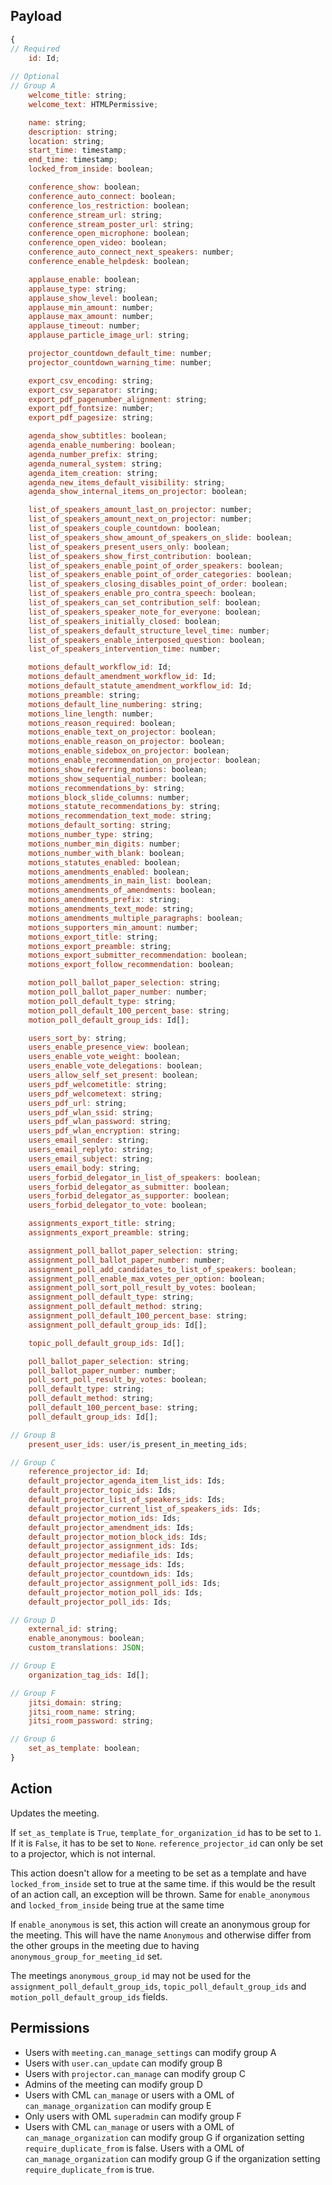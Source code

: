 ## Payload
```js
{
// Required
    id: Id;
    
// Optional
// Group A
    welcome_title: string;
    welcome_text: HTMLPermissive;

    name: string;
    description: string;
    location: string;
    start_time: timestamp;
    end_time: timestamp;
    locked_from_inside: boolean;

    conference_show: boolean;
    conference_auto_connect: boolean;
    conference_los_restriction: boolean;
    conference_stream_url: string;
    conference_stream_poster_url: string;
    conference_open_microphone: boolean;
    conference_open_video: boolean;
    conference_auto_connect_next_speakers: number;
    conference_enable_helpdesk: boolean;

    applause_enable: boolean;
    applause_type: string;
    applause_show_level: boolean;
    applause_min_amount: number;
    applause_max_amount: number;
    applause_timeout: number;
    applause_particle_image_url: string;

    projector_countdown_default_time: number;
    projector_countdown_warning_time: number;

    export_csv_encoding: string;
    export_csv_separator: string;
    export_pdf_pagenumber_alignment: string;
    export_pdf_fontsize: number;
    export_pdf_pagesize: string;

    agenda_show_subtitles: boolean;
    agenda_enable_numbering: boolean;
    agenda_number_prefix: string;
    agenda_numeral_system: string;
    agenda_item_creation: string;
    agenda_new_items_default_visibility: string;
    agenda_show_internal_items_on_projector: boolean;

    list_of_speakers_amount_last_on_projector: number;
    list_of_speakers_amount_next_on_projector: number;
    list_of_speakers_couple_countdown: boolean;
    list_of_speakers_show_amount_of_speakers_on_slide: boolean;
    list_of_speakers_present_users_only: boolean;
    list_of_speakers_show_first_contribution: boolean;
    list_of_speakers_enable_point_of_order_speakers: boolean;
    list_of_speakers_enable_point_of_order_categories: boolean;
    list_of_speakers_closing_disables_point_of_order: boolean;
    list_of_speakers_enable_pro_contra_speech: boolean;
    list_of_speakers_can_set_contribution_self: boolean;
    list_of_speakers_speaker_note_for_everyone: boolean;
    list_of_speakers_initially_closed: boolean;
    list_of_speakers_default_structure_level_time: number;
    list_of_speakers_enable_interposed_question: boolean;
    list_of_speakers_intervention_time: number;

    motions_default_workflow_id: Id;
    motions_default_amendment_workflow_id: Id;
    motions_default_statute_amendment_workflow_id: Id;
    motions_preamble: string;
    motions_default_line_numbering: string;
    motions_line_length: number;
    motions_reason_required: boolean;
    motions_enable_text_on_projector: boolean;
    motions_enable_reason_on_projector: boolean;
    motions_enable_sidebox_on_projector: boolean;
    motions_enable_recommendation_on_projector: boolean;
    motions_show_referring_motions: boolean;
    motions_show_sequential_number: boolean;
    motions_recommendations_by: string;
    motions_block_slide_columns: number;
    motions_statute_recommendations_by: string;
    motions_recommendation_text_mode: string;
    motions_default_sorting: string;
    motions_number_type: string;
    motions_number_min_digits: number;
    motions_number_with_blank: boolean;
    motions_statutes_enabled: boolean;
    motions_amendments_enabled: boolean;
    motions_amendments_in_main_list: boolean;
    motions_amendments_of_amendments: boolean;
    motions_amendments_prefix: string;
    motions_amendments_text_mode: string;
    motions_amendments_multiple_paragraphs: boolean;
    motions_supporters_min_amount: number;
    motions_export_title: string;
    motions_export_preamble: string;
    motions_export_submitter_recommendation: boolean;
    motions_export_follow_recommendation: boolean;

    motion_poll_ballot_paper_selection: string;
    motion_poll_ballot_paper_number: number;
    motion_poll_default_type: string;
    motion_poll_default_100_percent_base: string;
    motion_poll_default_group_ids: Id[];

    users_sort_by: string;
    users_enable_presence_view: boolean;
    users_enable_vote_weight: boolean;
    users_enable_vote_delegations: boolean;
    users_allow_self_set_present: boolean;
    users_pdf_welcometitle: string;
    users_pdf_welcometext: string;
    users_pdf_url: string;
    users_pdf_wlan_ssid: string;
    users_pdf_wlan_password: string;
    users_pdf_wlan_encryption: string;
    users_email_sender: string;
    users_email_replyto: string;
    users_email_subject: string;
    users_email_body: string;
    users_forbid_delegator_in_list_of_speakers: boolean;
    users_forbid_delegator_as_submitter: boolean;
    users_forbid_delegator_as_supporter: boolean;
    users_forbid_delegator_to_vote: boolean;

    assignments_export_title: string;
    assignments_export_preamble: string;

    assignment_poll_ballot_paper_selection: string;
    assignment_poll_ballot_paper_number: number;
    assignment_poll_add_candidates_to_list_of_speakers: boolean;
    assignment_poll_enable_max_votes_per_option: boolean;
    assignment_poll_sort_poll_result_by_votes: boolean;
    assignment_poll_default_type: string;
    assignment_poll_default_method: string;
    assignment_poll_default_100_percent_base: string;
    assignment_poll_default_group_ids: Id[];

    topic_poll_default_group_ids: Id[];

    poll_ballot_paper_selection: string;
    poll_ballot_paper_number: number;
    poll_sort_poll_result_by_votes: boolean;
    poll_default_type: string;
    poll_default_method: string;
    poll_default_100_percent_base: string;
    poll_default_group_ids: Id[];

// Group B
    present_user_ids: user/is_present_in_meeting_ids;

// Group C
    reference_projector_id: Id;
    default_projector_agenda_item_list_ids: Ids;
    default_projector_topic_ids: Ids;
    default_projector_list_of_speakers_ids: Ids;
    default_projector_current_list_of_speakers_ids: Ids;
    default_projector_motion_ids: Ids;
    default_projector_amendment_ids: Ids;
    default_projector_motion_block_ids: Ids;
    default_projector_assignment_ids: Ids;
    default_projector_mediafile_ids: Ids;
    default_projector_message_ids: Ids;
    default_projector_countdown_ids: Ids;
    default_projector_assignment_poll_ids: Ids;
    default_projector_motion_poll_ids: Ids;
    default_projector_poll_ids: Ids;

// Group D
    external_id: string;
    enable_anonymous: boolean;
    custom_translations: JSON;

// Group E
    organization_tag_ids: Id[];

// Group F
    jitsi_domain: string;
    jitsi_room_name: string;
    jitsi_room_password: string;

// Group G
    set_as_template: boolean;
}
```

## Action
Updates the meeting.

If `set_as_template` is `True`, `template_for_organization_id` has to be set to `1`. If it is `False`, it has to be set to `None`.
`reference_projector_id` can only be set to a projector, which is not internal.

This action doesn't allow for a meeting to be set as a template and have `locked_from_inside` set to true at the same time. if this would be the result of an action call, an exception will be thrown. Same for `enable_anonymous` and `locked_from_inside` being true at the same time

If `enable_anonymous` is set, this action will create an anonymous group for the meeting. This will have the name `Anonymous` and otherwise differ from the other groups in the meeting due to having `anonymous_group_for_meeting_id` set.

The meetings `anonymous_group_id` may not be used for the `assignment_poll_default_group_ids`, `topic_poll_default_group_ids` and `motion_poll_default_group_ids` fields.

## Permissions
- Users with `meeting.can_manage_settings` can modify group A
- Users with `user.can_update` can modify group B
- Users with `projector.can_manage` can modify group C
- Admins of the meeting can modify group D
- Users with CML `can_manage` or users with a OML of `can_manage_organization` can modify group E
- Only users with OML `superadmin` can modify group F
- Users with CML `can_manage` or users with a OML of `can_manage_organization` can modify group G
  if organization setting `require_duplicate_from` is false.
  Users with a OML of `can_manage_organization` can modify group G if the organization setting
  `require_duplicate_from` is true.
